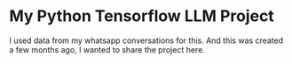 # My Python Tensorflow LLM Project

I used data from my whatsapp conversations for this. And this was created a few months ago, I wanted to share the project here.
